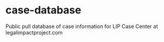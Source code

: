 # case-database
Public pull database of case information for LIP Case Center at legalimpactproject.com
